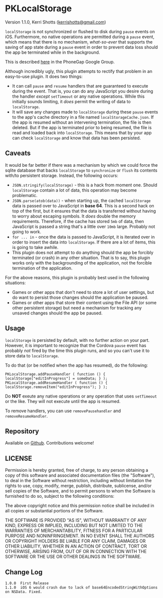 # PKLocalStorage

Version 1.1.0, Kerri Shotts (kerrishotts@gmail.com)

`localStorage` is not synchronized or flushed to disk during `pause` events on iOS. Furthermore, no native operations are permitted during a `pause` event, which means that there is no mechanism, *what-so-ever* that supports the saving of app state during a `pause` event in order to prevent data loss should the app be terminated while in the background.

This is described [here](https://groups.google.com/forum/#!msg/PhoneGap/wsP4w3Sm0YQ/fAnyUu_sZosJ) in the PhoneGap Google Group.

Although incredibly ugly, this plugin attempts to rectify that problem in an easy-to-use plugin. It does two things:

* It can call `pause` and `resume` handlers that are guaranteed to execute during the event. That is, you can do any JavaScript you desire during the handler *except* `setTimeout` or any native operations. While this initially sounds limiting, it *does* permit the writing of data to `localStorage`.
* It will save any changes made to `localStorage` during these `pause` events to the app's cache directory in a file named `localStorageCache.json`. If the app is resumed without an intervening termination, the file is then deleted. But if the app is terminated prior to being resumed, the file is read and loaded back into `localStorage`. This means that by your app can check `localStorage` and know that data has been persisted.

## Caveats

It would be far better if there was a mechanism by which we could force the sqlite database that backs `localStorage` to `synchronize` or `flush` its contents with/to persistent storage. Instead, the following occurs:

* `JSON.stringify(localStorage)` - this is a hack from moment one. Should `localStorage` contain a lot of data, this operation may become problematic.
* `JSON.parse(atob(data))` - when starting up, the cached `localStorage` data is passed over to JavaScript in **base 64**. This is a second hack on top of the first, but it ensures that the data is transferred without having to worry about escaping symbols. It *does* double the memory requirements. Therefore, if the cache has stored `5mb` of data, then JavaScript is passed a string that's a little over `10mb` large. Probably not going to work.
* `for ... in` - once the data is passed to JavaScript, it is iterated over in order to insert the data into `localStorage`. If there are a lot of items, this is going to take awhile.
* This plugin does not attempt to do anything should the app be forcibly terminated (or crash) in any other situation. That is to say, this plugin works only with the backgrounding of the application, not the forcible termination of the application.

For the above reasons, this plugin is probably best used in the following situations:

* Games or other apps that don't need to store a lot of user settings, but do want to persist those changes should the application be paused.
* Games or other apps that store their content using the File API (or some other persistent storage) but need a mechanism for tracking any unsaved changes should the app be paused.

## Usage

`localStorage` is persisted by default, with no further action on your part. However, it is important to recognize that the Cordova `pause` event has probably *not* fired by the time this plugin runs, and so you can't use it to store data to `localStorage`.

To do that (or be notified when the app has resumed), do the following:

```
PKLocalStorage.addPauseHandler ( function () { localStorage["editInProgress"] = someData; } );
PKLocalStorage.addResumeHandler ( function () { localStorage.removeItem("editInProgress"); } );
```

Do **NOT** exeute any native operations or any operation that uses `setTimeout` or the like. They will not execute until the app is resumed.

To remove handlers, you can use `removePausehandler` and `removeResumeHandler`.

## Repository

Available on [Github](https://github.com/photokandyStudios/PKLocalStorage). Contributions welcome!

## LICENSE

Permission is hereby granted, free of charge, to any person obtaining a copy of this
software and associated documentation files (the "Software"), to deal in the Software
without restriction, including without limitation the rights to use, copy, modify,
merge, publish, distribute, sublicense, and/or sell copies of the Software, and to
permit persons to whom the Software is furnished to do so, subject to the following
conditions:

The above copyright notice and this permission notice shall be included in all copies
or substantial portions of the Software.

THE SOFTWARE IS PROVIDED "AS IS", WITHOUT WARRANTY OF ANY KIND, EXPRESS OR IMPLIED,
INCLUDING BUT NOT LIMITED TO THE WARRANTIES OF MERCHANTABILITY, FITNESS FOR A PARTICULAR
PURPOSE AND NONINFRINGEMENT. IN NO EVENT SHALL THE AUTHORS OR COPYRIGHT HOLDERS BE
LIABLE FOR ANY CLAIM, DAMAGES OR OTHER LIABILITY, WHETHER IN AN ACTION OF CONTRACT, TORT
OR OTHERWISE, ARISING FROM, OUT OF OR IN CONNECTION WITH THE SOFTWARE OR THE USE OR
OTHER DEALINGS IN THE SOFTWARE.

## Change Log

```
1.0.0  First Release
1.1.0  iOS 6 would crash due to lack of base64EncodedStringWithOptions on NSData. Fixed. 
```